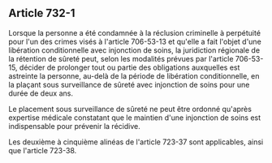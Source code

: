 Article 732-1
----
Lorsque la personne a été condamnée à la réclusion criminelle à perpétuité pour
l'un des crimes visés à l'article 706-53-13 et qu'elle a fait l'objet d'une
libération conditionnelle avec injonction de soins, la juridiction régionale de
la rétention de sûreté peut, selon les modalités prévues par l'article
706-53-15, décider de prolonger tout ou partie des obligations auxquelles est
astreinte la personne, au-delà de la période de libération conditionnelle, en la
plaçant sous surveillance de sûreté avec injonction de soins pour une durée de
deux ans.

Le placement sous surveillance de sûreté ne peut être ordonné qu'après expertise
médicale constatant que le maintien d'une injonction de soins est indispensable
pour prévenir la récidive.

Les deuxième à cinquième alinéas de l'article 723-37 sont applicables, ainsi que
l'article 723-38.
